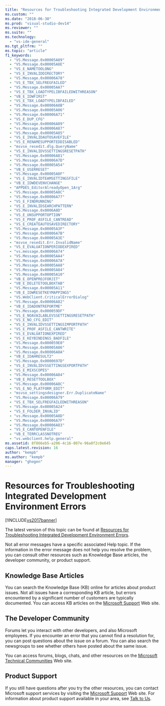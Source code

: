 ```yaml
---
title: "Resources for Troubleshooting Integrated Development Environment Errors | Microsoft Docs"
ms.custom: ""
ms.date: "2018-06-30"
ms.prod: "visual-studio-dev14"
ms.reviewer: ""
ms.suite: ""
ms.technology: 
  - "vs-ide-general"
ms.tgt_pltfrm: ""
ms.topic: "article"
f1_keywords: 
  - "VS.Message.0x00005A89"
  - "VS.Message.0x00005A8E"
  - "VS_E_NAMETOOLONG"
  - "VS_E_INVALIDDIRECTORY"
  - "VS.Message.0x00006A78"
  - "VS_E_TBX_SELFREGFAILED"
  - "VS.Message.0x00005AA7"
  - "VS_E_TBX_LOADTYPELIBFAILEDWITHREASON"
  - "VB_E_IDWFIRST"
  - "VS_E_TBX_LOADTYPELIBFAILED"
  - "VS.Message.0x00006A8B"
  - "VS.Message.0x00005A06"
  - "VS.Message.0x00006A71"
  - "VS_E_DUP_CFG"
  - "VS.Message.0x00006A89"
  - "vs.Message.0x00006A87"
  - "VS.Message.0x00005A85"
  - "VS_E_INVALIDAUTOSAVEFILE"
  - "VS_E_RENAMESUPPORTEDDISABLED"
  - "msvse_resedit.dlg.QueryName"
  - "VS_E_INVALIDVSSETTINGSRESETPATH"
  - "VS.Message.0x00006A81"
  - "VS.Message.0x00006A7D"
  - "VS.Message.0x00005A54"
  - "VB_E_USERRESET"
  - "VS.Message.0x00005A0F"
  - "VS_E_INVALIDTEAMSETTINGSFILE"
  - "VB_E_IDWDEVENVCHANGE"
  - "APPDES_EditorAlreadyOpen_1Arg"
  - "VS.Message.0x00005A8C"
  - "VS.Message.0x00006A77"
  - "VS_E_FINDRUNNING"
  - "VS_E_INVALIDSEARCHPATTERN"
  - "VS.Message.0x0006A8D"
  - "VS_E_UNSUPPORTOPTION"
  - "VS_E_PROF_ASFILE_CANTREAD"
  - "VS_E_CREATEAUTOSAVEDIRECTORY"
  - "VS.Message.0x00005A3F"
  - "VS.Message.0x00006A7B"
  - "VS.Message.0x00005A3E"
  - "msvse_resedit.Err.InvalidName"
  - "VS_E_EVALUATIONPERIODEXPIRED"
  - "vs.message.0x00006A74"
  - "VS.Message.0x00005AA4"
  - "VS.Message.0x00006A7A"
  - "VS.Message.0x00005AA8"
  - "VS.Message.0x00005A84"
  - "VS.Message.0x00005A10"
  - "VB_E_OPENPROJFORJIT"
  - "VB_E_DELETETOOLBOXTAB"
  - "VS.Message.0x00005A11"
  - "VB_E_IDWRESETKEYMAPPINGS"
  - "VS.WebClient.CriticalErrorDialog"
  - "VS.Message.0x00006A82"
  - "VB_E_IDADONTREPORTME"
  - "Vs.Message.0x000059DF"
  - "VS_E_NOAVAILABLEVSSETTINGSRESETPATH"
  - "VS_E_NO_CFG_EDIT"
  - "VS_E_INVALIDVSSETTINGSIMPORTPATH"
  - "VS_E_PROF_ASFILE_CANTWRITE"
  - "VS_E_EVALUATIONEXPIRED"
  - "VS_E_KEYBINDINGS_BADFILE"
  - "VS.Message.0x000059E0"
  - "VS.Message.0x00005A86"
  - "VS.Message.0x00006A8A"
  - "VB_E_IDAHRESULT2"
  - "VS.Message.0x0000697D"
  - "VS_E_INVALIDVSSETTINGSEXPORTPATH"
  - "VS_E_MIXSCOPES"
  - "VS.Message.0x00006A84"
  - "VB_E_RESETTOOLBOX"
  - "VS.Message.0x00006A8C"
  - "VS_E_NO_PLATFORM_EDIT"
  - "msvse_settingsdesigner.Err.DuplicateName"
  - "VS.Message.0x00006A79"
  - "VS_E_TBX_SELFREGFAILEDWITHREASON"
  - "VS.Message.0x00005A24"
  - "VS_E_FOLDER_INVALID"
  - "vs.Message.0x00005A8D"
  - "VS.Message.0x00006A7F"
  - "VS.Message.0x00006A83"
  - "VS_E_CANTOPENFILE"
  - "VB_E_TERRCLASSNOTREG"
  - "vs.webclient.help.general"
ms.assetid: 8f866eb5-a206-4c16-807e-96a0f2c0e645
caps.latest.revision: 16
author: "kempb"
ms.author: "kempb"
manager: "ghogen"
---
```

# Resources for Troubleshooting Integrated Development Environment Errors
[!INCLUDE[vs2017banner](../../includes/vs2017banner.md)]

The latest version of this topic can be found at [Resources for Troubleshooting Integrated Development Environment Errors](https://docs.microsoft.com/visualstudio/ide/reference/resources-for-troubleshooting-integrated-development-environment-errors).  
  
  
Not all error messages have a specific associated Help topic. If the information in the error message does not help you resolve the problem, you can consult other resources such as Knowledge Base articles, the developer community, or product support.  
  
## Knowledge Base Articles  
 You can search the Knowledge Base (KB) online for articles about product issues. Not all issues have a corresponding KB article, but errors encountered by a significant number of customers are typically documented. You can access KB articles on the [Microsoft Support](http://go.microsoft.com/fwlink/?linkid=1782) Web site.  
  
## The Developer Community  
 Forums let you interact with other developers, and also Microsoft employees. If you encounter an error that you cannot find a resolution for, you can post questions about the issue on a forum. You can also search the newsgroups to see whether others have posted about the same issue.  
  
 You can access forums, blogs, chats, and other resources on the [Microsoft Technical Communities](http://go.microsoft.com/fwlink/?LinkID=144922) Web site.  
  
## Product Support  
 If you still have questions after you try the other resources, you can contact Microsoft support services by visiting the [Microsoft Support](http://go.microsoft.com/fwlink/?linkid=1782) Web site. For information about product support available in your area, see [Talk to Us](../../ide/talk-to-us.md).



